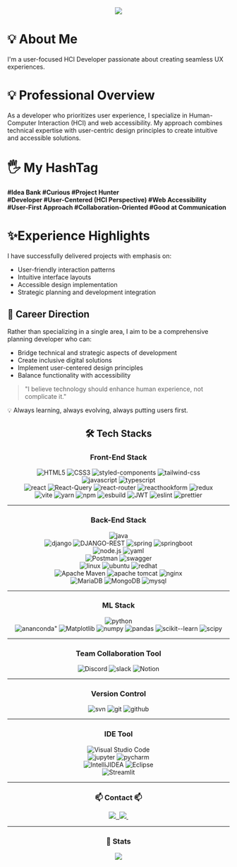 <!-- Top -->
<div align= "center">
    <img src="https://capsule-render.vercel.app/api?type=waving&color=gradient&height=180&text=Hello%20World%20:)%20Moondy%20GitHub&animation=&fontColor=000000&fontSize=50" /> </div>

# 💡 About Me 
I'm a user-focused HCI Developer passionate about creating seamless UX experiences.

# 💡 Professional Overview

As a developer who prioritizes user experience, I specialize in Human-Computer Interaction (HCI) and web accessibility. My approach combines technical expertise with user-centric design principles to create intuitive and accessible solutions.


# 🖐 My HashTag

<div><strong>#Idea Bank #Curious #Project Hunter</strong>
 <div><strong>#Developer #User-Centered (HCI Perspective) #Web Accessibility</strong></div>
 <div><strong>#User-First Approach #Collaboration-Oriented #Good at Communication</strong></div>

# ✨Experience Highlights

I have successfully delivered projects with emphasis on:

-   User-friendly interaction patterns
-   Intuitive interface layouts
-   Accessible design implementation
-   Strategic planning and development integration

## 👀 Career Direction

Rather than specializing in a single area, I aim to be a comprehensive planning developer who can:

-   Bridge technical and strategic aspects of development
-   Create inclusive digital solutions
-   Implement user-centered design principles
-   Balance functionality with accessibility

> "I believe technology should enhance human experience, not complicate it."

💡 Always learning, always evolving, always putting users first.

<!--🛠️ Tech Stacks  -->
<div align="center">
    <h2>🛠️ Tech Stacks</h2>
</div>

<!-- Front-End Stack  -->
<div style="margin: 0 auto; text-align: center;" align="center">
  <h3>Front-End Stack</h3>
</div>

<!--HTML/CSS  -->
<div style="margin: 0 auto; text-align: center;" align= "center">
    <img src="https://img.shields.io/badge/html5-%23E34F26.svg?style=for-the-badge&logo=html5&logoColor=white" alt="HTML5" />
    <img src="https://img.shields.io/badge/css3-%231572B6.svg?style=for-the-badge&logo=css3&logoColor=white" alt="CSS3" />
    <img src="https://img.shields.io/badge/styled--components-DB7093?style=for-the-badge&logo=styled-components&logoColor=white" alt="styled-components" />
    <img src="https://img.shields.io/badge/tailwindcss-%2338B2AC.svg?style=for-the-badge&logo=tailwind-css&logoColor=white" alt="tailwind-css" />
</div>

<!--Language  -->
<div style="margin: 0 auto; text-align: center;" align= "center">
       <img src="https://img.shields.io/badge/javascript-%23323330.svg?style=for-the-badge&logo=javascript&logoColor=%23F7DF1E" alt="javascript" />
     <img src="https://img.shields.io/badge/typescript-%23007ACC.svg?style=for-the-badge&logo=typescript&logoColor=white" alt="typescript" />
</div>

<!-- Frameworks, Platforms and Libraries -->
<!-- React -->
<div style="margin: 0 auto; text-align: center;" align= "center">
	<img src="https://img.shields.io/badge/react-%2320232a.svg?style=for-the-badge&logo=react&logoColor=%2361DAFB" alt ="react" />
	<img src="https://img.shields.io/badge/-React%20Query-FF4154?style=for-the-badge&logo=react%20query&logoColor=white" alt ="React-Query" />
	<img src="https://img.shields.io/badge/React_Router-CA4245?style=for-the-badge&logo=react-router&logoColor=white" alt ="react-router" />
	<img src="https://img.shields.io/badge/React%20Hook%20Form-%23EC5990.svg?style=for-the-badge&logo=reacthookform&logoColor=white" alt ="reacthookform" />
	<img src="https://img.shields.io/badge/redux-%23593d88.svg?style=for-the-badge&logo=redux&logoColor=white" alt ="redux" />
</div>

<!-- ETC -->
<div style="margin: 0 auto; text-align: center;" align= "center">
	<img src="https://img.shields.io/badge/vite-%23646CFF.svg?style=for-the-badge&logo=vite&logoColor=white" alt ="vite" />
	<img src="https://img.shields.io/badge/yarn-%232C8EBB.svg?style=for-the-badge&logo=yarn&logoColor=white" alt = "yarn" />
  <img  src="https://img.shields.io/badge/NPM-%23CB3837.svg?style=for-the-badge&logo=npm&logoColor=white" alt = "npm" />
	<img src="https://img.shields.io/badge/esbuild-%23FFCF00.svg?style=for-the-badge&logo=esbuild&logoColor=black" alt ="esbuild" />
	<img src="https://img.shields.io/badge/JWT-black?style=for-the-badge&logo=JSON%20web%20tokens" alt ="JWT" />
	<img src="https://img.shields.io/badge/ESLint-4B3263?style=for-the-badge&logo=eslint&logoColor=white" alt ="eslint" />
	<img src="https://img.shields.io/badge/prettier-%23F7B93E.svg?style=for-the-badge&logo=prettier&logoColor=black" alt = "prettier" />
</div>

<hr>

<!-- Back-End Stack -->
<div style="margin: 0 auto; text-align: center;" align="center">
  <h3>Back-End Stack</h3>
</div>

<!--Language  -->
<div style="margin: 0 auto; text-align: center;" align= "center">
<img src="https://img.shields.io/badge/java-%23ED8B00.svg?style=for-the-badge&logo=openjdk&logoColor=white" alt = "java" />
</div>

<!--  Frameworks, Platforms and Libraries -->
<div style="margin: 0 auto; text-align: center;" align= "center">
	<img src="https://img.shields.io/badge/django-%23092E20.svg?style=for-the-badge&logo=django&logoColor=white" alt ="django" />
	<img src="https://img.shields.io/badge/DJANGO-REST-ff1709?style=for-the-badge&logo=django&logoColor=white&color=ff1709&labelColor=gray" alt = "DJANGO-REST" />
	<img src="https://img.shields.io/badge/spring-%236DB33F.svg?style=for-the-badge&logo=spring&logoColor=white" alt ="spring" />
	<img src="https://img.shields.io/badge/springBoot-%236DB33F.svg?style=for-the-badge&logo=spring&logoColor=white" alt ="springboot" />
</div>

<div style="margin: 0 auto; text-align: center;" align= "center">
	<img src="https://img.shields.io/badge/node.js-6DA55F?style=for-the-badge&logo=node.js&logoColor=white" alt ="node.js" />
	<img src="https://img.shields.io/badge/yaml-%23ffffff.svg?style=for-the-badge&logo=yaml&logoColor=151515" alt = "yaml" />
</div>

<!-- API -->
<div style="margin: 0 auto; text-align: center;" align= "center">
	<img src="https://img.shields.io/badge/Postman-FF6C37?style=for-the-badge&logo=postman&logoColor=white" alt ="Postman" />
	<img src="https://img.shields.io/badge/-Swagger-%23Clojure?style=for-the-badge&logo=swagger&logoColor=white" alt = "swagger" />
</div>

<!-- Server -->
<div style="margin: 0 auto; text-align: center;" align= "center">
	<img src="https://img.shields.io/badge/Linux-FCC624?style=for-the-badge&logo=linux&logoColor=black" alt = "linux" />
	<img src="https://img.shields.io/badge/Ubuntu-E95420?style=for-the-badge&logo=ubuntu&logoColor=white" alt  ="ubuntu" />
	<img src="https://img.shields.io/badge/Red%20Hat-EE0000?style=for-the-badge&logo=redhat&logoColor=white" alt = "redhat" />
</div>

<div style="margin: 0 auto; text-align: center;" align= "center">
	<img src="https://img.shields.io/badge/Apache%20Maven-C71A36?style=for-the-badge&logo=Apache%20Maven&logoColor=white" alt ="Apache Maven" />
	<img src="https://img.shields.io/badge/apache%20tomcat-%23F8DC75.svg?style=for-the-badge&logo=apache-tomcat&logoColor=black" alt ="apache tomcat" />
	<img src="https://img.shields.io/badge/nginx-%23009639.svg?style=for-the-badge&logo=nginx&logoColor=white" alt ="nginx" />

<!-- Databases -->
<div style="margin: 0 auto; text-align: center;" align= "center">
	<img src="https://img.shields.io/badge/MariaDB-003545?style=for-the-badge&logo=mariadb&logoColor=white" alt ="MariaDB" />
	<img src="https://img.shields.io/badge/MongoDB-%234ea94b.svg?style=for-the-badge&logo=mongodb&logoColor=white" alt ="MongoDB" />
	<img src="https://img.shields.io/badge/mysql-4479A1.svg?style=for-the-badge&logo=mysql&logoColor=white" alt ="mysql" />

<hr>

<!-- ML Stack  -->
<div style="margin: 0 auto; text-align: center;" align="center">
  <h3>ML Stack</h3>
</div>

<!-- Languages -->
<div style="margin: 0 auto; text-align: center;" align= "center">
	<img src="https://img.shields.io/badge/python-3670A0?style=for-the-badge&logo=python&logoColor=ffdd54" alt ="python" />
</div>

<!--  Frameworks, Platforms and Libraries -->
<div style="margin: 0 auto; text-align: center;" align= "center">
	<img src="https://img.shields.io/badge/Anaconda-%2344A833.svg?style=for-the-badge&logo=anaconda&logoColor=white" alt  = ananconda" />
	<img src="https://img.shields.io/badge/Matplotlib-%23ffffff.svg?style=for-the-badge&logo=Matplotlib&logoColor=black" alt ="Matplotlib" />
	<img src="https://img.shields.io/badge/numpy-%23013243.svg?style=for-the-badge&logo=numpy&logoColor=white" alt ="numpy" />
	<img src="https://img.shields.io/badge/pandas-%23150458.svg?style=for-the-badge&logo=pandas&logoColor=white" alt ="pandas" />
	<img src="https://img.shields.io/badge/scikit--learn-%23F7931E.svg?style=for-the-badge&logo=scikit-learn&logoColor=white" alt ="scikit--learn" />
	<img src="https://img.shields.io/badge/SciPy-%230C55A5.svg?style=for-the-badge&logo=scipy&logoColor=%white" alt = "scipy" />
</div>

<hr>

<!-- Team Collaboration Tool Stack  -->
<div style="margin: 0 auto; text-align: center;" align="center">
  <h3>Team Collaboration Tool</h3>
</div>

<div style="margin: 0 auto; text-align: center;" align= "center">
	<img src="https://img.shields.io/badge/Discord-%235865F2.svg?style=for-the-badge&logo=discord&logoColor=white" alt ="Discord" />
	<img src="https://img.shields.io/badge/Slack-4A154B?style=for-the-badge&logo=slack&logoColor=white" alt ="slack" />
	<img src="https://img.shields.io/badge/Notion-%23000000.svg?style=for-the-badge&logo=notion&logoColor=white" alt ="Notion" />
</div>

<hr>

<!--  Version Control -->
<div style="margin: 0 auto; text-align: center;" align="center">
  <h3>Version Control</h3>
</div>

<div style="margin: 0 auto; text-align: center;" align= "center">
	<img src="https://img.shields.io/badge/subversion-%23809CC9.svg?style=for-the-badge&logo=subversion&logoColor=white" alt ="svn" />
	<img src="https://img.shields.io/badge/git-%23F05033.svg?style=for-the-badge&logo=git&logoColor=white" alt ="git" />
	<img src="https://img.shields.io/badge/github-%23121011.svg?style=for-the-badge&logo=github&logoColor=white" alt ="github" />

<hr>

<!-- IDE Tool  -->
<div style="margin: 0 auto; text-align: center;" align="center">
  <h3>IDE Tool</h3>
</div>

<div style="margin: 0 auto; text-align: center;" align= "center">
	<img src="https://img.shields.io/badge/Visual%20Studio%20Code-0078d7.svg?style=for-the-badge&logo=visual-studio-code&logoColor=white" alt ="Visual Studio Code" />
</div>
	<div style="margin: 0 auto; text-align: center;" align= "center">
	<img src="https://img.shields.io/badge/jupyter-%23FA0F00.svg?style=for-the-badge&logo=jupyter&logoColor=white" alt ="jupyter" />
	<img src="https://img.shields.io/badge/pycharm-143?style=for-the-badge&logo=pycharm&logoColor=black&color=black&labelColor=green" alt ="pycharm" />
</div>
	<div style="margin: 0 auto; text-align: center;" align= "center">
		<img src="https://img.shields.io/badge/IntelliJIDEA-000000.svg?style=for-the-badge&logo=intellij-idea&logoColor=white" alt ="IntelliJIDEA" />
	<img src="https://img.shields.io/badge/Eclipse-FE7A16.svg?style=for-the-badge&logo=Eclipse&logoColor=white" alt ="Eclipse" />
<div style="margin: 0 auto; text-align: center;" align= "center">
	<img src="https://img.shields.io/badge/Streamlit-%23FE4B4B.svg?style=for-the-badge&logo=streamlit&logoColor=white" alt ="Streamlit" />
</div>

<hr>

<!-- 📫 Contact 📫  -->
<div style="margin: 0 auto; text-align: center;" align="center">
  <h3>📫 Contact 📫</h3>
</div>

<div style="margin: 0 auto; text-align: center;" align= "center">
  <a href="https://grove-atom-787.notion.site/Daye-Profile-0270fad007094f9ca68704ea06f10ea2?pvs=4">
     <img src="https://img.shields.io/badge/Notion-000000?style=for-the-badge&logo=Notion&logoColor=white">&nbsp
  </a>
  <a href="mailto:moondaye0217@gmail.com">
    <img
      src="https://img.shields.io/badge/moondaye0217@gmail.com-D14836?style=for-the-badge&logo=gmail&logoColor=white"/>&nbsp
  </a>
</div>

<hr>

<!--🏅 Stats  -->
<div style="margin: 0 auto; text-align: center;" align="center">
  <h3>🏅 Stats</h3>
</div>

<div style="margin: 0 auto; text-align: center;" align="center">
  <!-- GitHub Stats Card -->
  <a href="https://github.com/Moondy217/github-readme-stats">
    <img src="https://github-readme-stats.vercel.app/api?username=Moondy217&show_icons=true&hide_title=true&hide=prs&count_private=true&include_all_commits=true" />
  </a>
